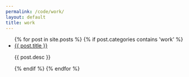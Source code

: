 ```yaml
---
permalink: /code/work/
layout: default
title: work
---
```

<ul class="posts">
{% for post in site.posts %}
  	{% if post.categories contains 'work' %}
  <li class="post {{post.categories}}" data-title="{{post.title}}" data-url="{{post.url}}">
  	<a href="{{ post.url }}">
      <span class="post-image" style="background-image: url('{{ post.image }}')"></span>
    </a>
    <div class="post-desc">
      <a href="{{ post.url }}">{{ post.title }}</a>
      <p>{{ post.desc }}</p>
    </div>
  </li>
  {% endif %}
{% endfor %}
</ul>
